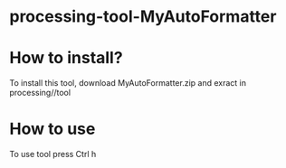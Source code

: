 # processing-tool-MyAutoFormatter

# How to install?
To install this tool, download MyAutoFormatter.zip and exract in processing//tool

# How to use
To use tool press Ctrl h
